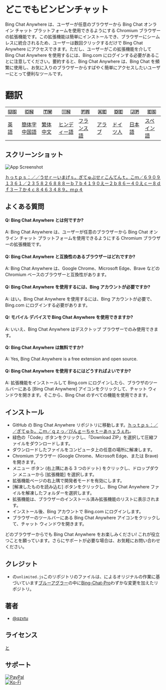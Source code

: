 # どこでもビンビンチャット

Bing Chat Anywhere は、ユーザーが任意のブラウザーから Bing Chat オンライン チャット プラットフォームを使用できるようにする Chromium ブラウザーの拡張機能です。この拡張機能は簡単にインストールでき、ブラウザーにシームレスに統合されるため、ユーザーは数回クリックするだけで Bing Chat Anywhere にアクセスできます。ただし、ユーザーがこの拡張機能を介して Bing Chat Anywhere を使用するには、Bing.com にログインする必要があることに注意してください。要約すると、Bing Chat Anywhere は、Bing Chat を頻繁に使用し、お気に入りのブラウザーからすばやく簡単にアクセスしたいユーザーにとって便利なツールです。

# 翻訳

| 🇺🇸            | 🇨🇳                      | 🇹🇼                    | 🇮🇳                   | 🇫🇷                  | 🇦🇪                | 🇩🇪                 | 🇯🇵                | 🇪🇸                  |
| --------------- | ------------------------- | ----------------------- | ---------------------- | --------------------- | ------------------- | -------------------- | ------------------- | --------------------- |
| [英語](README.md) | [簡体字中国語](README.zh-CN.md) | [繁体中文](README.zh-TW.md) | [ヒンディー語](README.hi.md) | [フランス語](README.fr.md) | [アラブ](README.ar.md) | [ドイツ人](README.de.md) | [日本語](README.ja.md) | [スペイン語](README.es.md) |

## スクリーンショット

![App Screenshot](https://cdn.discordapp.com/attachments/1008195045960204349/1102732612340043807/New_Website_Blue_Mockup_Instagram_-_Laptop.gif)

[ｈっｔｐｓ：／／うせｒーいまげｓ。ぎてゅぶせｒこんてんｔ。こｍ／６９０９１３６１／２３５８２６８８８ーｂ７ｂ４１９０えー２ｂ８６ー４０えｃー８ｄｆ３ー７か４ｃ８４６３４８９。ｍｐ４](https://user-images.githubusercontent.com/69091361/235826888-b7b4190e-2b86-40ec-8df3-7ca4c8463489.mp4)

## よくある質問

#### Q: Bing Chat Anywhere とは何ですか?

A: Bing Chat Anywhere は、ユーザーが任意のブラウザーから Bing Chat オンライン チャット プラットフォームを使用できるようにする Chromium ブラウザーの拡張機能です。

#### Q: Bing Chat Anywhere と互換性のあるブラウザーはどれですか?

A: Bing Chat Anywhere は、Google Chrome、Microsoft Edge、Brave などの Chromium ベースのブラウザーと互換性があります。

#### Q: Bing Chat Anywhere を使用するには、Bing アカウントが必要ですか?

A: はい。Bing Chat Anywhere を使用するには、Bing アカウントが必要で、Bing.com にログインする必要があります。

#### Q: モバイル デバイスで Bing Chat Anywhere を使用できますか?

A: いいえ、Bing Chat Anywhere はデスクトップ ブラウザーでのみ使用できます。

#### Q: Bing Chat Anywhere は無料ですか?

A: Yes, Bing Chat Anywhere is a free extension and open source.

#### Q: Bing Chat Anywhere を使用するにはどうすればよいですか?

A: 拡張機能をインストールして Bing.com にログインしたら、ブラウザのツールバーにある \[Bing Chat Anywhere] アイコンをクリックして、チャット ウィンドウを開きます。そこから、Bing Chat のすべての機能を使用できます。

## インストール

-   GitHub の Bing Chat Anywhere リポジトリに移動します。[ｈっｔｐｓ：／／ぎてゅｂ。こｍ／ｑｚっ／びんｇーちゃｔーあｎｙうぇれ](https://github.com/qzxtu/Bing-Chat-Anywhere)。
-   緑色の「Code」ボタンをクリックし、「Download ZIP」を選択して圧縮ファイルをダウンロードします。
-   ダウンロードしたファイルをコンピュータ上の任意の場所に解凍します。
-   Chromium ブラウザー (Google Chrome、Microsoft Edge、または Brave) を開きます。
-   メニュー ボタン (右上隅にある 3 つのドット) をクリックし、ドロップダウン メニューから \[拡張機能] を選択します。
-   拡張機能ページの右上隅で開発者モードを有効にします。
-   \[解凍したものを読み込む] ボタンをクリックし、Bing Chat Anywhere ファイルを解凍したフォルダーを選択します。
-   拡張機能は、ブラウザーのインストール済み拡張機能のリストに表示されます。
-   インストール後、Bing アカウントで Bing.com にログインします。
-   ブラウザーのツールバーにある Bing Chat Anywhere アイコンをクリックして、チャット ウィンドウを開きます。

どのブラウザーからでも Bing Chat Anywhere をお楽しみください!
これが役立つことを願っています。さらにサポートが必要な場合は、お気軽にお問い合わせください。

## クレジット

-   の`unlimited.js`このリポジトリのファイルは、によるオリジナルの作業に基づいています[ブルーアグラー](https://github.com/blueagler)の中に[Bing-Chat-Pro](https://github.com/blueagler/Bing-Chat-Pro)わずかな変更を加えたリポジトリ。

## 著者

-   [@qzxtu](https://www.github.com/qzxtu)

## ライセンス

[と](https://choosealicense.com/licenses/mit/)

## サポート

[![PayPal](https://img.shields.io/badge/PayPal-00457C?style=for-the-badge&logo=paypal&logoColor=white)](https://paypal.me/nova355killer)  
[![Ko-Fi](https://img.shields.io/badge/kofi-00457C?style=for-the-badge&logo=ko-fi&logoColor=white)](https://ko-fi.com/nova355)

